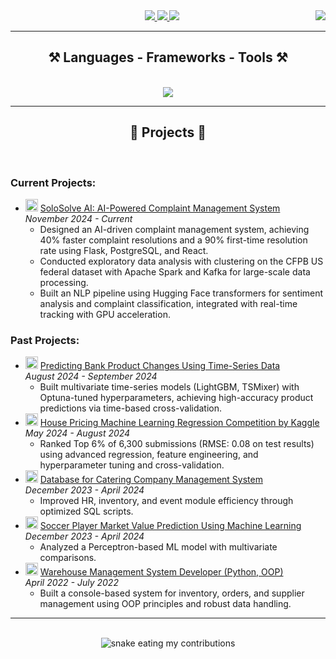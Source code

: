 <div align="center"> 
    <img align="right" src="https://visitor-badge.laobi.icu/badge?page_id=shovalbenjer.shovalbenjer" />
</div>
 
<div align="center"> 
  <a href="mailto:Shovalb9@gmail.com">
    <img src="https://img.shields.io/badge/Gmail-333333?style=for-the-badge&logo=gmail&logoColor=red" />
  </a>
  <a href="https://linkedin.com/in/shoval-benjer-712894b9" target="_blank">
    <img src="https://img.shields.io/badge/LinkedIn-0077B5?style=for-the-badge&logo=linkedin&logoColor=white" target="_blank" />
  </a>
  <a href="https://github.com/ShovalBenjer?tab=repositories" target="_blank">
     <img src="https://img.shields.io/badge/Portfolio-FF5722?style=for-the-badge&logo=todoist&logoColor=white" target="_blank" /> <!-- sqlite, safari, google-chrome are other good icon options -->
  </a>
</div>

<hr/>
<h2 align="center">⚒️ Languages - Frameworks - Tools ⚒️</h2>
<br/>
<div align="center">
<img src="https://skillicons.dev/icons?i=python,mysql,mongodb,fastapi,docker,tailwind,postgres,kafka,html,css,nodejs,react,ts,tensorflow,pytorch" />
<br/>
<hr/>

<h2 align="center">🚀 Projects 🚀</h2>
<br/>
<div align="left">
  <h3>Current Projects:</h3>
  <ul>
    <li>
      <img src="https://media.giphy.com/media/xT9IgzoKnwFNmISR8I/giphy.gif" height="20" alt="SoloSolve AI"> 
      <a href="#">SoloSolve AI: AI-Powered Complaint Management System</a>
      <br/>
      <em>November 2024 - Current</em>
      <ul>
        <li>Designed an AI-driven complaint management system, achieving 40% faster complaint resolutions and a 90% first-time resolution rate using Flask, PostgreSQL, and React.</li>
        <li>Conducted exploratory data analysis with clustering on the CFPB US federal dataset with Apache Spark and Kafka for large-scale data processing.</li>
        <li>Built an NLP pipeline using Hugging Face transformers for sentiment analysis and complaint classification, integrated with real-time tracking with GPU acceleration.</li>
      </ul>
    </li>
  </ul>

  <h3>Past Projects:</h3>
  <ul>
    <li>
      <img src="https://media.giphy.com/media/xT9IgzoKnwFNmISR8I/giphy.gif" height="20" alt="Bank Product Changes">
      <a href="#">Predicting Bank Product Changes Using Time-Series Data</a>
      <br/>
      <em>August 2024 - September 2024</em>
      <ul>
        <li>Built multivariate time-series models (LightGBM, TSMixer) with Optuna-tuned hyperparameters, achieving high-accuracy product predictions via time-based cross-validation.</li>
      </ul>
    </li>
    <li>
      <img src="https://media.giphy.com/media/xT9IgzoKnwFNmISR8I/giphy.gif" height="20" alt="Kaggle House Pricing">
      <a href="#">House Pricing Machine Learning Regression Competition by Kaggle</a>
      <br/>
      <em>May 2024 - August 2024</em>
      <ul>
        <li>Ranked Top 6% of 6,300 submissions (RMSE: 0.08 on test results) using advanced regression, feature engineering, and hyperparameter tuning and cross-validation.</li>
      </ul>
    </li>
    <li>
      <img src="https://media.giphy.com/media/xT9IgzoKnwFNmISR8I/giphy.gif" height="20" alt="Catering Company Database">
      <a href="#">Database for Catering Company Management System</a>
      <br/>
      <em>December 2023 - April 2024</em>
      <ul>
        <li>Improved HR, inventory, and event module efficiency through optimized SQL scripts.</li>
      </ul>
    </li>
    <li>
      <img src="https://media.giphy.com/media/xT9IgzoKnwFNmISR8I/giphy.gif" height="20" alt="Soccer Market Prediction">
      <a href="#">Soccer Player Market Value Prediction Using Machine Learning</a>
      <br/>
      <em>December 2023 - April 2024</em>
      <ul>
        <li>Analyzed a Perceptron-based ML model with multivariate comparisons.</li>
      </ul>
    </li>
    <li>
      <img src="https://media.giphy.com/media/xT9IgzoKnwFNmISR8I/giphy.gif" height="20" alt="Warehouse Management">
      <a href="#">Warehouse Management System Developer (Python, OOP)</a>
      <br/>
      <em>April 2022 - July 2022</em>
      <ul>
        <li>Built a console-based system for inventory, orders, and supplier management using OOP principles and robust data handling.</li>
      </ul>
    </li>
  </ul>
</div>

<hr/>
<div align="center">
  <br>
  <img alt="snake eating my contributions" src="https://raw.githubusercontent.com/shovalbenjer/shovalbenjer/output/github-contribution-grid-snake.svg" />
  <br/><br/><br/>
</div>

<br/>
